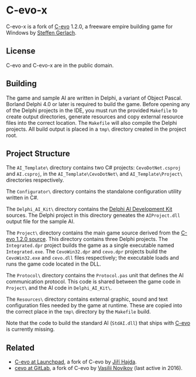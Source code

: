 # C-evo-x

C-evo-x is a fork of [C-evo][11] 1.2.0, a freeware empire building game for
Windows by [Steffen Gerlach][12].

[11]: http://c-evo.org
[12]: http://www.steffengerlach.de


## License

C-evo and C-evo-x are in the public domain.


## Building

The game and sample AI are written in Delphi, a variant of Object Pascal.
Borland Delphi 4.0 or later is required to build the game.  Before opening any
of the Delphi projects in the IDE, you must run the provided `Makefile` to
create output directories, generate resources and copy external resource files
into the correct location.  The `Makefile` will also compile the Delphi
projects.  All build output is placed in a `tmp\` directory created in the
project root.


## Project Structure

The `AI_Template\` directory contains two C# projects: `CevoDotNet.csproj` and `AI.csproj`, in the `AI_Template\CevoDotNet\` and `AI_Template\Project\` directories respectively.

The `Configurator\` directory contains the standalone configuration utility
written in C#.

The `Delphi_AI_Kit\` directory contains the [Delphi AI Development Kit][21]
sources.  The Delphi project in this directory geneates the `AIProject.dll`
output file for the sample AI.

The `Project\` directory contains the main game source derived from the [C-evo
1.2.0 source][22].  This directory contains three Delphi projects.  The
`Integrated.dpr` project builds the game as a single executable named
`Integrated.exe`.  The `CevoWin32.dpr` and `cevo.dpr` projects build the
`CevoWin32.exe` and `cevo.dll` files respectively; the executable loads and
runs the game code located in the DLL.

The `Protocol\` directory contains the `Protocol.pas` unit that defines the AI
communication protocol.  This code is shared between the game code in
`Project\` and the AI code in `Delphi_AI_Kit\`.

The `Resources\` directory contains external graphic, sound and text
configuration files needed by the game at runtime.  These are copied into the
correct place in the `tmp\` directory by the `Makefile` build.

Note that the code to build the standard AI (`StdAI.dll`) that ships with
[C-evo][23] is currently missing.

[21]: http://c-evo.org/files/download.php?cevodelphiaikit.cevodelphiaikit.zip
[22]: http://c-evo.org/files/download.php?cevosrc.cevosrc.zip
[23]: http://c-evo.org/files/download.php


## Related

- [C-evo at Launchpad][31], a fork of C-evo by [Jiří Hajda][32].
- [cevo at GitLab][33], a fork of C-evo by [Vasilii Novikov][34] (last active in 2016).

[31]: https://launchpad.net/c-evo
[32]: https://launchpad.net/~chronoscz
[33]: https://gitlab.com/vn971/cevo
[34]: https://diasp.de/u/vn971


